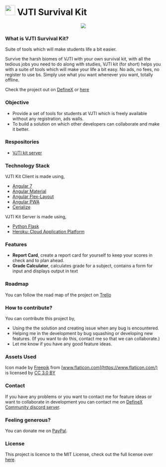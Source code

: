 # <img width="32" src="https://i.postimg.cc/CLk4hnTx/icon.png"/> VJTI Survival Kit

<div align="center">
  <img src="https://i.postimg.cc/vHkvM7Sj/bg.jpg"/>
</div>

### What is VJTI Survival Kit?
Suite of tools which will make students life a bit easier.

Survive the harsh biomes of VJTI with your own survival kit, with all the tedious jobs you need to do along with studies, VJTI kit (for short) helps you with a suite of tools which will make your life a bit easy. No ads, no fees, no register to use bs. Simply use what you want whenever you want, totally offline.

Check the project out on [DefineX](http://vjti.definex.in) or [here](https://vjti-kit-server.herokuapp.com)

### Objective
- Provide a set of tools for students at VJTI which is freely available without any registration, ads walls.
- To build a solution on which other developers can collaborate and make it better.

### Respositories
- [VJTI kit server](https://github.com/adsau59/vjti-kit-server)

### Technology Stack
VJTI Kit Client is made using,
- [Angular 7](https://angular.io/)
- [Angular Material](https://material.angular.io/)
- [Angular Flex-Layout](https://github.com/angular/flex-layout)
- [Angular PWA](https://angular.io/guide/service-worker-getting-started)
- [Cerialize](https://github.com/weichx/cerialize)

VJTI Kit Server is made using,
- [Python Flask](http://flask.pocoo.org/)
- [Heroku: Cloud Application Platform](https://www.heroku.com/)

### Features
- **Report Card**, create a report card for yourself to keep your scores in check and to plan ahead.
- **Grade Calculator**, calculates grade for a subject, contains a form for input and displays output in text

### Roadmap
You can follow the road map of the project on [Trello](https://trello.com/b/G2OUuy99/vjti-survival-kit)

### How to contribute?
You can contribute this project by,
- Using the the solution and creating issue when any bug is encountered.
- Helping me in the development by bug squashing or developing new features. (If you want to do this, contact me so that we can collaborate.)
- Let me know if you have any good feature ideas.

### Assets Used
Icon made by [Freepik](https://www.freepik.com/) from [www.flaticon.com](https://www.flaticon.com/) is licensed by [CC 3.0 BY](http://creativecommons.org/licenses/by/3.0/)

### Contact
If you have any problems or you want to contact me for feature ideas or want to collaborate in development you can contact me on [DefineX Community discord server](https://discord.gg/V6e2fpc).

### Feeling generous?
You can donate me on [PayPal](https://www.paypal.me/AdamSaudagar).

### License
This project is licence to the MIT License, check out the full license over [here](https://github.com/adsau59/vjti-kit-client/blob/master/LICENSE).